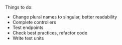 Things to do:
- Change plural names to singular, better readability
- Complete controllers
- Test endpoints
- Check best practices, refactor code
- Write test units